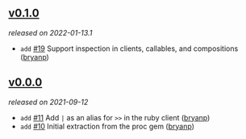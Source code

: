 ## [v0.1.0](https://github.com/metabahn/proc/releases/tag/2022-01-13.1)

*released on 2022-01-13.1*

  * `add` [#19](https://github.com/metabahn/proc/pull/19) Support inspection in clients, callables, and compositions ([bryanp](https://github.com/bryanp))

## [v0.0.0](https://github.com/metabahn/proc/releases/tag/2021-09-12)

*released on 2021-09-12*

  * `add` [#11](https://github.com/metabahn/proc/pull/11) Add `|` as an alias for `>>` in the ruby client ([bryanp](https://github.com/bryanp))
  * `add` [#10](https://github.com/metabahn/proc/pull/10) Initial extraction from the proc gem ([bryanp](https://github.com/bryanp))



